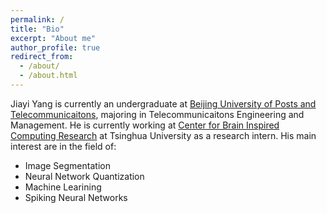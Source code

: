```yaml
---
permalink: /
title: "Bio"
excerpt: "About me"
author_profile: true
redirect_from:
  - /about/
  - /about.html
---
```

Jiayi Yang is currently an undergraduate at [Beijing University of Posts and Telecommunicaitons](https://english.bupt.edu.cn), majoring in Telecommunicaitons Engineering and Management. He is currently working at [Center for Brain Inspired Computing Research](https://www.cbicr.tsinghua.edu.cn/wordpress/english) at Tsinghua University as a research intern. His main interest are in the field of:
* Image Segmentation
* Neural Network Quantization
* Machine Learining
* Spiking Neural Networks
